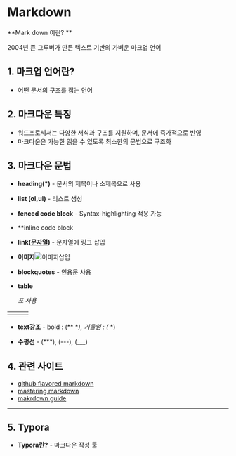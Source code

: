 # Markdown 

**Mark down 이란? ** 

2004년 존 그루버가 만든 텍스트 기반의 가벼운 마크업 언어

## 1. 마크업 언어란? 

- 어떤 문서의 구조를 잡는 언어 

  

## 2. 마크다운 특징

- 워드프로세서는 다양한 서식과 구조를 지원하며, 문서에 즉가적으로 반영
- 마크다운은 가능한 읽을 수 있도록 최소한의 문법으로 구조화



## 3. 마크다운 문법

- **heading(*)** - 문서의 제목이나 소제목으로 사용 

- **list (ol,ul)** - 리스트 생성
- **fenced code block** - Syntax-highlighting 적용 가능 
- **inline code block 
- **link([문자열](url))** - 문자열에 링크 삽입 



- **이미지**![이미지삽입](https://ko.wikipedia.org/wiki/%EB%A7%88%ED%81%AC%EB%8B%A4%EC%9A%B4#/media/%ED%8C%8C%EC%9D%BC:Markdown-mark.svg)
- **blockquotes** - 인용문 사용

- **table**

  *표 사용* 

|      |      |      |
| ---- | ---- | ---- |
|      |      |      |



- **text강조** - bold : (** **), 기울임 : (* *)



- **수평선** - (***), (---), (___)



## 4. 관련 사이트 

- [github flavored markdown]( https://github.github.com/gfm/)
- [mastering markdown](https://guides.github.com/features/mastering-markdown/)
- [makrdown guide](https://www.markdownguide.org/)



---





## 5. Typora



- **Typora란?** - 마크다운 작성 툴 









